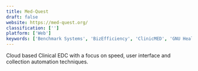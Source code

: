 ```yaml
---
title: Med-Quest
draft: false 
website: https://med-quest.org/
classification: ['']
platform: ['Web']
keywords: ['Benchmark Systems', 'BizEfficiency', 'ClinicMED', 'GNU Health', 'Ona', 'Open Data Kit', 'OpenClinica', 'OpenEMR', 'OpenMRS', 'REDCap', 'SurveyCTO', 'TEMPO eClinical', 'Teamscope App', 'TrialKit', 'atEvent', 'drchrono', 'iCapture']
---
```

Cloud based Clinical EDC with a focus on speed, user interface and collection automation techniques.